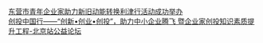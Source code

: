   
[东营市青年企业家助力新旧动能转换利津行活动成功举办](http://www.dianyue.me/archives/117/wm7c9tvlm3703uy7/)  
[创投中国行——“创新•创业•创投”，助力中小企业腾飞   暨企业家创投知识素质提升工程-北京站公益论坛](http://www.dianyue.me/archives/720/jrbn8pgrosmkc355/)